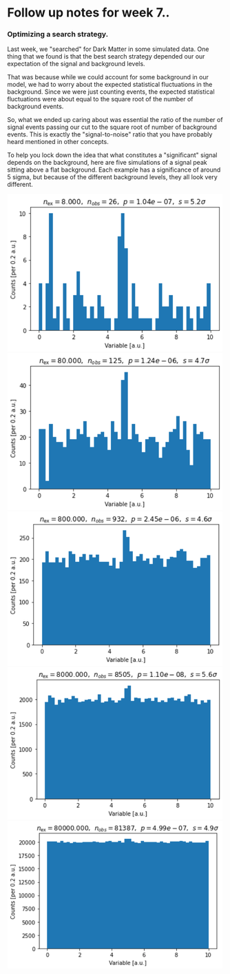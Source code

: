 # Follow up notes for week 7..

### Optimizing a search strategy.

Last week, we "searched" for Dark Matter in some simulated data.  One thing that we found
is that the best search strategy depended our our expectation of the signal and background levels.

That was because while we could account for some background in our model, we had to worry about the
expected statistical fluctuations in the background.  Since we were just counting events, the
expected statistical fluctuations were about equal to the square root of the number of background events.

So, what we ended up caring about was essential the ratio of the number of signal events passing our cut to the
square root of number of background events.  This is exactly the "signal-to-noise" ratio that you
have probably heard mentioned in other concepts.

To help you lock down the idea that what constitutes a "significant" signal depends on the background,
here are five simulations of a signal peak sitting above a flat background.  Each example has a significance
of around 5 sigma, but because of the different background levels, they all look very different.


<img src="bkg_10.png" alt="10 Events Background" width="500"/>

<img src="bkg_100.png" alt="100  Events Background" width="500"/>

<img src="bkg_1000.png" alt="1000 Events Background" width="500"/>

<img src="bkg_10000.png" alt="10000 Events Background" width="500"/>

<img src="bkg_100000.png" alt="100000 Events Background" width="500"/>


<!--  LocalWords:  bkg_10.png bkg_100.png bkg_1000.png bkg_10000.png
 -->
<!--  LocalWords:  bkg_100000.png
 -->
